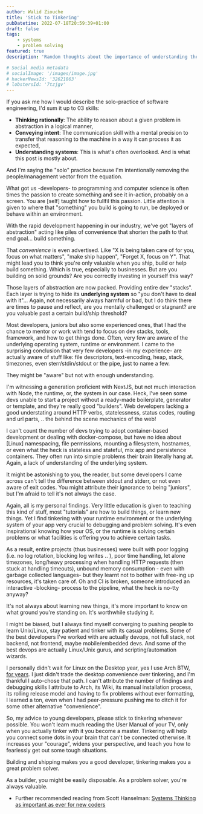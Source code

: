 ```yaml
---
author: Walid Ziouche
title: 'Stick to Tinkering'
pubDatetime: 2022-07-18T20:59:39+01:00
draft: false
tags:
    - systems 
    - problem solving
featured: true
description: 'Random thoughts about the importance of understanding the underlying system when coding & developing'

# Social media metadata
# socialImage: '/images/image.jpg'
# hackerNewsId: '32621863'
# lobstersId: '7tzjgv'
---
```


If you ask me how I would describe the solo-practice of software engineering, I'd sum it up to 03 skills:

- **Thinking rationally**: The ability to reason about a given problem in abstraction in a logical manner,
- **Conveying intent**: The communication skill with a mental precision to transfer that reasoning to the machine in a way it can process it as expected, 
- **Understanding systems**: This is what's often overlooked. And is what this post is mostly about. 

And I'm saying the "solo" practice because I'm intentionally removing the people/management vector from the equation. 


What got us -developers- to programming and computer science is often times the passion to create something and see it in-action, probably on a screen. You are [self] taught how to fullfil this passion. Little attention is given to where that "something" you build is going to run, be deployed or behave within an environment.

With the rapid development happening in our industry, we've got "layers of abstraction" acting like piles of convenience that shorten the path to that end goal... build something. 

That *convenience* is even advertised. Like "X is being taken care of for you, focus on what matters", "make ship happen", "Forget X, focus on Y". That might lead you to think you're only valuable when you ship, build or help build something. Which is true, especially to businesses. But are you building on solid grounds? Are you correctly investing in yourself this way?

Those layers of abstraction are now packed. Providing entire dev "stacks". Each layer is trying to hide its **underlying system** so "you don't have to deal with it"... Again, not necessarily always harmful or bad, but I do think there are times to pause and reflect, are you mentally challenged or stagnant? are you valuable past a certain build/ship threshold? 


Most developers, juniors but also some experienced ones, that I had the chance to mentor or work with tend to focus on dev stacks, tools, framework, and how to get things done. Often, very few are aware of the underlying operating system, runtime or environment. I came to the surprising conclusion that very few developers -in my experience- are actually aware of stuff like: file descriptors, text-encoding, heap, stack, timezones, even sterr/stdin/stdout or the pipe, just to name a few. 


They might be "aware" but not with enough understanding. 

I'm witnessing a generation proficient with NextJS, but not much interaction with Node, the runtime, or, the system in our case. Heck, I've seen some devs unable to start a project without a ready-made boilerplate, generator or template, and they're really good "builders". Web developers lacking a good understating around HTTP verbs, statelessness, status codes, routing and url parts, .. the behind the scene mechanics of the web!

I can't count the number of devs trying to adopt container-based development or dealing with docker-compose, but have no idea about [Linux] namespacing, file permissions, mounting a filesystem, hostnames, or even what the heck is stateless and stateful, mix app and persistence containers. They often run into simple problems their brain literally hang at. Again, a lack of understanding of the underlying system.

It might be astonishing to you, the reader, but some developers I came across can't tell the difference between stdout and stderr, or not even aware of exit codes. You might attribute their ignorance to being "juniors", but I'm afraid to tell it's not always the case. 


Again, all is my personal findings. Very little education is given to teaching this kind of stuff, most "tutorials" are how to build things, or learn new things. Yet I find tinkering with your runtime environment or the underlying system of your app very crucial to debugging and problem solving. It's even inspirational knowing how your OS, or the runtime is solving certain problems or what facilities is offering you to achieve certain tasks.  


As a result, entire projects (thus businesses) were built with poor logging (i.e. no log rotation, blocking log writes .. ), poor time handling, let alone timezones, long/heavy processing when handling HTTP requests (then stuck at handling timeouts), unbound memory consumption - even with garbage collected languages- but they learnt not to bother with free-ing up resources, it's taken care of. Oh and CI is broken, someone introduced an interactive -blocking- process to the pipeline, what the heck is no-tty anyway? 


It's not always about learning new things, it's more important to know on what ground you're standing on. It's worthwhile studying it.

I might be biased, but I always find myself converging to pushing people to learn Unix/Linux, stay patient and tinker with its casual problems. Some of the best developers I've worked with are actually devops, not full stack, not backend, not frontend, maybe mobile/embedded devs. And some of the best devops are actually Linux/Unix gurus, and scripting/automation wizards. 

I personally didn't wait for Linux on the Desktop year, yes I use Arch BTW, [for years](https://meribold.org/2022/08/16/same-arch-linux-installation-for-a-decade/). I just didn't trade the desktop convenience over tinkering, and I'm thankful I auto-chose that path. I can't attribute the number of findings and debugging skills I attribute to Arch, its Wiki, its manual installation process, its rolling release model and having to fix problems without ever formatting, I learned a ton, even when I had peer-pressure pushing me to ditch it for some other alternative "convenience". 

So, my advice to young developers, please stick to tinkering whenever possible. You won't learn much reading the User Manual of your TV, only when you actually tinker with it you become a master. Tinkering will help you connect some dots in your brain that can't be connected otherwise. It increases your "courage", widens your perspective, and teach you how to fearlessly get out some tough situations.

Building and shipping makes you a good developer, tinkering makes you a great problem solver. 

As a builder, you might be easily disposable. As a problem solver, you're always valuable. 
 
- Further recommended reading from Scott Hanselman: [Systems Thinking as important as ever for new coders](https://www.hanselman.com/blog/systems-thinking-as-important-as-ever-for-new-coders)